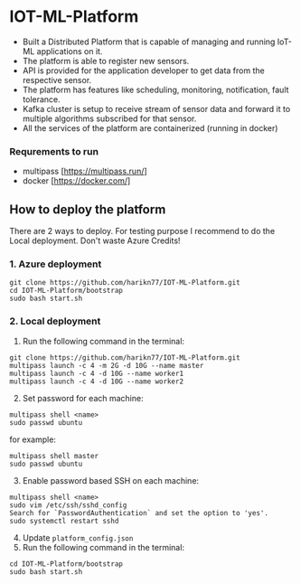 # IOT-ML-Platform
- Built a Distributed Platform that is capable of managing and running IoT-ML applications on it.
- The platform is able to register new sensors.
- API is provided for the application developer to get data from the respective sensor.
- The platform has features like scheduling, monitoring, notification, fault tolerance.
- Kafka cluster is setup to receive stream of sensor data and forward it to multiple algorithms subscribed for that sensor.
- All the services of the platform are containerized (running in docker)

### Requrements to run 
* multipass [https://multipass.run/]
* docker [https://docker.com/]

## How to deploy the platform
There are 2 ways to deploy. For testing purpose I recommend to do the Local deployment. Don't waste Azure Credits!
### 1. Azure deployment
```
git clone https://github.com/harikn77/IOT-ML-Platform.git
cd IOT-ML-Platform/bootstrap
sudo bash start.sh
```
### 2. Local deployment

1. Run the following command in the terminal:
```
git clone https://github.com/harikn77/IOT-ML-Platform.git
multipass launch -c 4 -m 2G -d 10G --name master
multipass launch -c 4 -d 10G --name worker1
multipass launch -c 4 -d 10G --name worker2
```
2. Set password for each machine:
```
multipass shell <name>
sudo passwd ubuntu
```
for example:
```
multipass shell master
sudo passwd ubuntu
```
3. Enable password based SSH on each machine:
```
multipass shell <name>
sudo vim /etc/ssh/sshd_config
Search for `PasswordAuthentication` and set the option to 'yes'.
sudo systemctl restart sshd
```
4. Update `platform_config.json`
5. Run the following command in the terminal:
```
cd IOT-ML-Platform/bootstrap
sudo bash start.sh
```
